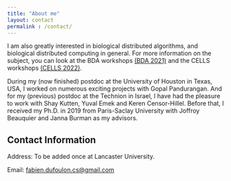 ```yaml
---
title: "About me"
layout: contact
permalink : /contact/
---
```


I am also greatly interested in biological distributed algorithms, and biological distributed computing in general. 
For more information on the subject, you can look at the BDA workshops [(BDA 2021)](https://www.navlakhalab.net/BDA/2021/) and the CELLS workshops [(CELLS 2022)](https://parsys.lri.fr/CELLS/).

During my (now finished) postdoc at the University of Houston in Texas, USA, I worked on numerous exciting projects with Gopal Pandurangan. And for my (previous) postdoc at the Technion in Israel, I have had the pleasure to work with Shay Kutten, Yuval Emek and Keren Censor-Hillel. 
Before that, I received my Ph.D. in 2019 from Paris-Saclay University with Joffroy Beauquier and Janna Burman as my advisors.

## Contact Information

Address: To be added once at Lancaster University.  <br>

Email: fabien.dufoulon.cs@gmail.com